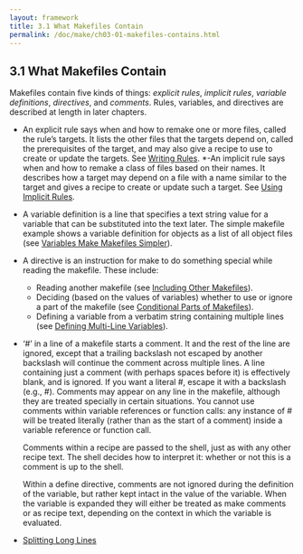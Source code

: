 ```yaml
---
layout: framework
title: 3.1 What Makefiles Contain
permalink: /doc/make/ch03-01-makefiles-contains.html
---
```


## 3.1 What Makefiles Contain

Makefiles contain five kinds of things: *explicit rules*, *implicit rules*, *variable definitions*, *directives*, and *comments*. Rules, variables, and directives are described at length in later chapters.

- An explicit rule says when and how to remake one or more files, called the rule’s targets. It lists the other files that the targets depend on, called the prerequisites of the target, and may also give a recipe to use to create or update the targets. See [Writing Rules]().
*-An implicit rule says when and how to remake a class of files based on their names. It describes how a target may depend on a file with a name similar to the target and gives a recipe to create or update such a target. See [Using Implicit Rules]().
- A variable definition is a line that specifies a text string value for a variable that can be substituted into the text later. The simple makefile example shows a variable definition for objects as a list of all object files (see [Variables Make Makefiles Simpler]()).
- A directive is an instruction for make to do something special while reading the makefile. These include:
  - Reading another makefile (see [Including Other Makefiles]()).
  - Deciding (based on the values of variables) whether to use or ignore a part of the makefile (see [Conditional Parts of Makefiles]()).
  - Defining a variable from a verbatim string containing multiple lines (see [Defining Multi-Line Variables]()).
- ‘#’ in a line of a makefile starts a comment. It and the rest of the line are ignored, except that a trailing backslash not escaped by another backslash will continue the comment across multiple lines. A line containing just a comment (with perhaps spaces before it) is effectively blank, and is ignored. If you want a literal #, escape it with a backslash (e.g., \#). Comments may appear on any line in the makefile, although they are treated specially in certain situations.
  You cannot use comments within variable references or function calls: any instance of # will be treated literally (rather than as the start of a comment) inside a variable reference or function call.

  Comments within a recipe are passed to the shell, just as with any other recipe text. The shell decides how to interpret it: whether or not this is a comment is up to the shell.

  Within a define directive, comments are not ignored during the definition of the variable, but rather kept intact in the value of the variable. When the variable is expanded they will either be treated as make comments or as recipe text, depending on the context in which the variable is evaluated.

- [Splitting Long Lines](ch03-01-01-splitting-lines.html)